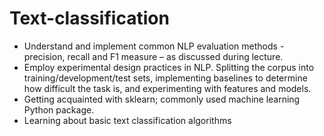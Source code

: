 # Text-classification
* Understand and implement common NLP evaluation methods - precision,
recall and F1 measure – as discussed during lecture.
* Employ experimental design practices in NLP. Splitting the corpus into
training/development/test sets, implementing baselines to determine
how difficult the task is, and experimenting with features and models.
* Getting acquainted with sklearn; commonly used machine learning
Python package.
* Learning about basic text classification algorithms
